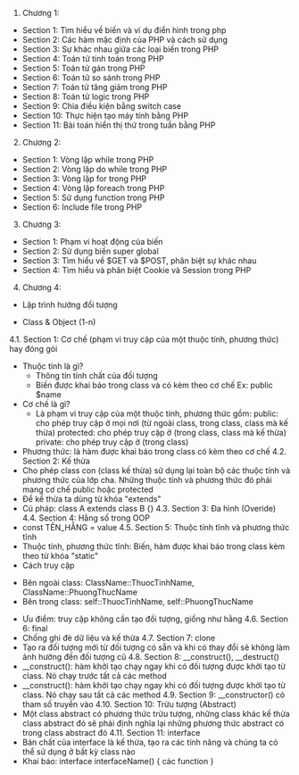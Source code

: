 1. Chương 1:
- Section 1: Tìm hiểu về biến và ví dụ điển hình trong php
- Section 2: Các hàm mặc định của PHP và cách sử dụng
- Section 3: Sự khác nhau giữa các loại biến trong PHP
- Section 4: Toán tử tính toán trong PHP
- Section 5: Toán tử gán trong PHP
- Section 6: Toán tử so sánh trong PHP
- Section 7: Toán tử tăng giảm trong PHP
- Section 8: Toán tử logic trong PHP
- Section 9: Chia điều kiện bằng switch case
- Section 10: Thực hiện tạo máy tính bằng PHP
- Section 11: Bài toán hiển thị thứ trong tuần bằng PHP
2. Chương 2:
- Section 1: Vòng lặp while trong PHP
- Section 2: Vòng lặp do while trong PHP
- Section 3: Vòng lặp for trong PHP
- Section 4: Vòng lặp foreach trong PHP
- Section 5: Sử dụng function trong PHP
- Section 6: Include file trong PHP
3. Chương 3:
- Section 1: Phạm vi hoạt động của biến
- Section 2: Sử dụng biến super global
- Section 3: Tìm hiểu về $GET và $POST, phân biệt sự khác nhau
- Section 4: Tìm hiểu và phân biệt Cookie và Session trong PHP
4. Chương 4:
* Lập trình hướng đối tượng
- Class & Object (1-n)

4.1. Section 1: Cơ chế (phạm vi truy cập của một thuộc tính, phương thức) hay đóng gói
- Thuộc tính là gì?
    + Thông tin tính chất của đối tượng
    + Biến được khai báo trong class và có kèm theo cơ chế
    Ex: public $name
- Cơ chế là gì?
    + Là phạm vi truy cập của một thuộc tính, phương thức gồm:
        public: cho phép truy cập ở mọi nơi (từ ngoài class, trong class, class mà kế thừa)
        protected: cho phép truy cập ở (trong class, class mà kế thừa)
        private: cho phép truy cập ở (trong class)
- Phương thức: là hàm được khai báo trong class có kèm theo cơ chế
4.2. Section 2: Kế thừa
- Cho phép class con (class kế thừa) sử dụng lại toàn bộ các thuộc tính và phương thức của lớp cha. Những thuộc tính và phương thức đó phải mang cơ chế public hoặc protected
- Để kế thừa ta dùng từ khóa "extends"
- Cú pháp: class A extends class B {}
4.3. Section 3: Đa hình (Overide)
4.4. Section 4: Hằng số trong OOP
- const TÊN_HẰNG = value
4.5. Section 5: Thuộc tính tĩnh và phương thức tĩnh
- Thuộc tính, phương thức tĩnh: Biến, hàm được khai báo trong class kèm theo từ khóa "static"
- Cách truy cập
+ Bên ngoài class: ClassName::ThuocTinhName, ClassName::PhuongThucName
+ Bên trong class: self::ThuocTinhName, self::PhuongThucName
- Ưu điểm: truy cập không cần tạo đối tượng, giống như hằng
4.6. Section 6: final
- Chống ghi đè dữ liệu và kế thừa
4.7. Section 7: clone
- Tạo ra đối tượng mới từ đối tượng có sẵn và khi có thay đổi sẽ không làm ảnh hưởng đến đối tượng cũ
4.8. Section 8: __construct(), __destruct()
- __construct(): hàm khởi tạo chạy ngay khi có đối tượng được khởi tạo từ class. Nó chạy trước tất cả các method
- __construct(): hàm khởi tạo chạy ngay khi có đối tượng được khởi tạo từ class. Nó chạy sau tất cả các method
4.9. Section 9: __constructor() có tham số truyền vào
4.10. Section 10: Trừu tượng (Abstract)
- Một class abstract có phương thức trừu tượng, những class khác kế thừa class abstract đó sẽ phải định nghĩa lại những phương thức abstract có trong class abstract đó
4.11. Section 11: interface
- Bản chất của interface là kế thừa, tạo ra các tính năng và chúng ta có thể sử dụng ở bất kỳ class nào
- Khai báo: interface interfaceName() { các function }
